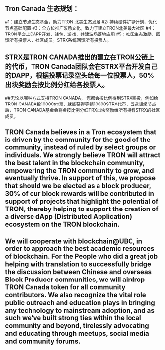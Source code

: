 ## Tron Canada 生态规划：
#1：建立节点生态基金，助力TRON 北美生态发展
#2: 持续硬件扩容计划，优化节点基础配置
#3：全方位推广波场文化，致力于建立TRON北美最大社区
#4：TRON平台上DAPP开发，钱包，游戏，共建波场落地应用
#5：社区生态激励，回馈所有投票人，社区成员。STRX系统回馈所有投票人。
## STRX是TRON CANADA推出的建立在TRON公链上的代币，TRON Canada团队会在STRX平台开发自己的DAPP，根据投票记录空头给每一位投票人，50%出块奖励会按比例分红给各投票人。
##无论以哪种方式支持TRON CANADA， 您都会按比例得到STRX空投，例如给TRON CANADA投10000trx票，就能获得等额10000STRX代币，当选超级节点后，TRON CANADA基金会将会按比例分红TRX出块奖励给所有持有STRX的社区成员。

## TRON Canada believes in a Tron ecosystem that is driven by the community for the good of the community, instead of ruled by select groups or individuals. We strongly believe TRON will attract the best talent in the blockchain community, empowering the TRON community to grow, and eventually thrive. In support of this, we propose that should we be elected as a block producer, 30% of our block rewards will be contributed in support of projects that highlight the potential of TRON, thereby helping to support the creation of a diverse dApp (Distributed Application) ecosystem on the TRON blockchain.

## We will cooperate with blockchain@UBC, in order to approach the best academic resources of blockchain. For the People who did a great job helping with translation to successfully bridge the discussion between Chinese and overseas Block Producer communities, we will airdrop TRON Canada token for all community contributors. We also recognize the vital role public outreach and education plays in bringing any technology to mainstream adoption, and as such we’ve built strong ties within the local community and beyond, tirelessly advocating and educating through meetups, social media and community forums.
